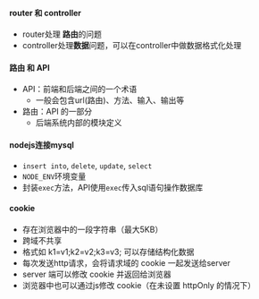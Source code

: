#### router 和 controller
- router处理 **路由**的问题
- controller处理**数据**问题，可以在controller中做数据格式化处理

#### 路由 和 API
- API：前端和后端之间的一个术语
    - 一般会包含url(路由)、方法、输入、输出等
- 路由：API 的一部分
    - 后端系统内部的模块定义

#### nodejs连接mysql
- `insert into`, `delete`, `update`, `select`
- `NODE_ENV`环境变量
- 封装`exec`方法，API使用`exec`传入sql语句操作数据库

#### cookie
- 存在浏览器中的一段字符串（最大5KB）
- 跨域不共享
- 格式如 k1=v1;k2=v2;k3=v3; 可以存储结构化数据
- 每次发送http请求，会将请求域的 cookie 一起发送给server
- server 端可以修改 cookie 并返回给浏览器
- 浏览器中也可以通过js修改 cookie（在未设置 httpOnly 的情况下）
